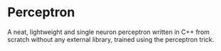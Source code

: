 # Perceptron
A neat, lightweight and single neuron perceptron written in C++ from scratch without any external library, trained using the perceptron trick. 
